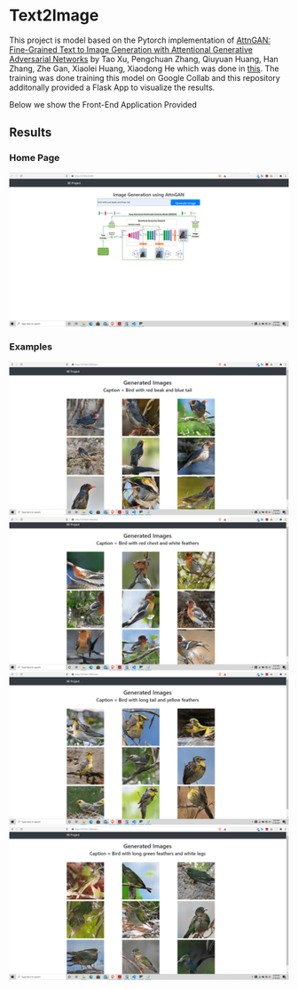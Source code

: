 # Text2Image

This project is model based on the Pytorch implementation of [AttnGAN: Fine-Grained Text to Image Generation with Attentional Generative Adversarial Networks](https://openaccess.thecvf.com/content_cvpr_2018/papers/Xu_AttnGAN_Fine-Grained_Text_CVPR_2018_paper.pdf) by Tao Xu, Pengchuan Zhang, Qiuyuan Huang, Han Zhang, Zhe Gan, Xiaolei Huang, Xiaodong He which was done in [this](https://github.com/taoxugit/AttnGAN). The training was done training this model on Google Collab and this repository additonally provided a Flask App to visualize the results.

Below we show the Front-End Application Provided

## Results

### Home Page

![Home Page](https://github.com/rishabhsahlot/Text2Image/blob/master/Demo%20Images/Home%20Page.png "Home Page")

### Examples

![Bird with Red Beak and Blue Tail](https://github.com/rishabhsahlot/Text2Image/blob/master/Demo%20Images/RedBeakBlueTail.png "Bird with Red Beak and Blue Tail")
![Bird with Red Chest and White Feathers](https://github.com/rishabhsahlot/Text2Image/blob/master/Demo%20Images/RedChestWhiteFeathers.png "Bird with Red Chest and White Feathers")
![Bird with Long Tail and Yellow Feathers](https://github.com/rishabhsahlot/Text2Image/blob/master/Demo%20Images/LongTailYellowFeathers.png "Bird with Long Tail and Yellow Feathers")
![Bird with Green Feathers and White Legs](https://github.com/rishabhsahlot/Text2Image/blob/master/Demo%20Images/GreenFeathersWhiteLegs.png "Bird with Green Feathers and White Legs")
